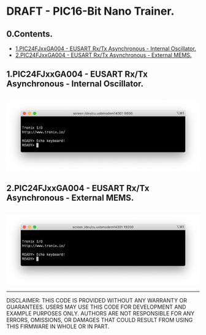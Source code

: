 # DRAFT - PIC16-Bit Nano Trainer.

## 0.Contents.

- [1.PIC24FJxxGA004 - EUSART Rx/Tx Asynchronous - Internal Oscillator.](#)
- [2.PIC24FJxxGA004 - EUSART Rx/Tx Asynchronous - External MEMS.](#)

## 1.PIC24FJxxGA004 - EUSART Rx/Tx Asynchronous - Internal Oscillator.

```c

```

<p align="center"><img alt=="EUSART" src="./pics/eusart9600.png"></p>

## 2.PIC24FJxxGA004 - EUSART Rx/Tx Asynchronous - External MEMS.

```c

```

<p align="center"><img alt=="EUSART" src="./pics/eusart19200.png"></p>

---
DISCLAIMER: THIS CODE IS PROVIDED WITHOUT ANY WARRANTY OR GUARANTEES.
USERS MAY USE THIS CODE FOR DEVELOPMENT AND EXAMPLE PURPOSES ONLY.
AUTHORS ARE NOT RESPONSIBLE FOR ANY ERRORS, OMISSIONS, OR DAMAGES THAT COULD
RESULT FROM USING THIS FIRMWARE IN WHOLE OR IN PART.